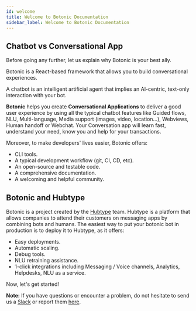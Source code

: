 ```yaml
---
id: welcome
title: Welcome to Botonic Documentation
sidebar_label: Welcome to Botonic Documentation
---
```


## Chatbot vs Conversational App

Before going any further, let us explain why Botonic is your best ally.

Botonic is a React-based framework that allows you to build conversational experiences.

A chatbot is an intelligent artificial agent that implies an AI-centric, text-only interaction with your bot.

**Botonic** helps you create **Conversational Applications** to deliver a good user experience by using all the typical chatbot features like Guided flows, NLU, Multi-language, Media support (images, video, location...), Webviews, Human handoff or Webchat. Your Conversation app will learn fast, understand your need, know you and help for your transactions.  

Moreover, to make developers' lives easier, Botonic offers:

- CLI tools.
- A typical development workflow (git, CI, CD, etc).
- An open-source and testable code.
- A comprehensive documentation.
- A welcoming and helpful community.

## Botonic and Hubtype

Botonic is a project created by the [Hubtype](https://hubtype.com) team. Hubtype is a platform that allows companies to attend their customers on messaging apps by combining bots and humans.
The easiest way to put your botonic bot in production is to deploy it to Hubtype, as it offers:

- Easy deployments.
- Automatic scaling.
- Debug tools.
- NLU retraining assistance.
- 1-click integrations including Messaging / Voice channels, Analytics, Helpdesks, NLU as a service.

Now, let's get started!

**Note:** If you have questions or encounter a problem, do not hesitate to send us a [Slack](http://botonic.slack.com) or report them [here](https://github.com/hubtype/botonic/issues).
